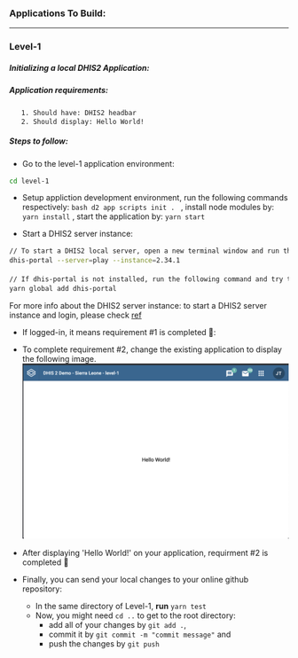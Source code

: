 ### Applications To Build:
---

  ### Level-1 
  ##### Initializing a local DHIS2 Application:
  ##### Application requirements:
    
       1. Should have: DHIS2 headbar
       2. Should display: Hello World!

  ##### Steps to follow:

   - Go to the level-1 application environment:
   ```bash
   cd level-1
   ```

  - Setup appliction development environment, run the following commands respectively: 
        ```bash
        d2 app scripts init .
        ```
            , install node modules by:
        ```
        yarn install
        ```
            , start the application by:
        ```
            yarn start
        ```

  - Start a DHIS2 server instance:

   ```bash
   // To start a DHIS2 local server, open a new terminal window and run the following command:
   dhis-portal --server=play --instance=2.34.1

   // If dhis-portal is not installed, run the following command and try to run the above command again:
   yarn global add dhis-portal
   ```
    
  For more info about the DHIS2 server instance: to start a DHIS2 server instance and login, please check [ref](https://www.fiftythreetwenty.com/learn/mandatory-exercises/individual/two/dhis2-instance/)

   - If logged-in, it means requirement #1 is completed 🎉:
   - To complete requirement #2, change the existing application to display the following image.
    ![Hello_Wolrd!](./assets/hello_world.png)
  - After displaying 'Hello World!' on your application, requirment #2 is completed 🎉

  - Finally, you can send your local changes to your online github repository: 

    - In the same directory of Level-1, **run** ```yarn test```
    - Now, you might need ```cd ..``` to get to the root directory:
      - add all of your changes by ```git add .```, 
      - commit it by ```git commit -m "commit message"``` and 
      - push the changes by ```git push``` 

  